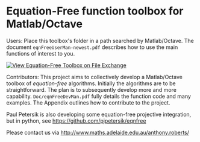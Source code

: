 Equation-Free function toolbox for Matlab/Octave
================================================

Users: Place this toolbox's folder in a path searched by
Matlab/Octave.  The document `eqnFreeUserMan-newest.pdf`
describes how to use the main functions of interest to you.

[![View Equation-Free Toolbox on File Exchange](https://www.mathworks.com/matlabcentral/images/matlab-file-exchange.svg)](https://au.mathworks.com/matlabcentral/fileexchange/73632-equation-free-toolbox)

Contributors: This project aims to collectively develop a
Matlab/Octave toolbox of *equation-free* algorithms.
Initially the algorithms are to be straightforward.  The
plan is to subsequently develop more and more capability.
`Doc/eqnFreeDevMan.pdf` fully details the function code and
many examples.  The Appendix outlines how to contribute to
the project.

Paul Petersik is also developing some equation-free
projective integration, but in python, see
https://github.com/pjpetersik/eqnfree

Please contact us via
http://www.maths.adelaide.edu.au/anthony.roberts/

